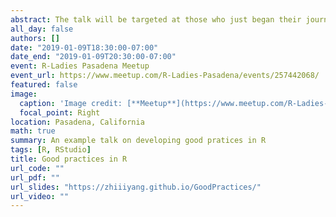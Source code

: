 ```yaml
---
abstract: The talk will be targeted at those who just began their journey in using R or only use it now and then. If you were one of them, you might be at the stage that the excitement and joy, from running awesome analyses and generating data visualization in R, have been taken away by being tired of managing scripts and repeatedly doing things. Then, it might be time to consider developing good practices in R.Based on some widely-known online resources and her own experiences, Zhi will go over a wide range of good practices in R including how to use RStudio projects, name files, customize RStudio, create shortcuts, format codes, write functions, and etc. These tips will hopefully help improve your experiences of programming in R to achieve goals of better managing multiple projects and saving your time in the long run.
all_day: false
authors: []
date: "2019-01-09T18:30:00-07:00"
date_end: "2019-01-09T20:30:00-07:00"
event: R-Ladies Pasadena Meetup
event_url: https://www.meetup.com/R-Ladies-Pasadena/events/257442068/
featured: false
image:
  caption: 'Image credit: [**Meetup**](https://www.meetup.com/R-Ladies-Pasadena/)'
  focal_point: Right
location: Pasadena, California
math: true
summary: An example talk on developing good pratices in R
tags: [R, RStudio]
title: Good practices in R
url_code: ""
url_pdf: ""
url_slides: "https://zhiiiyang.github.io/GoodPractices/"
url_video: ""
---
```

